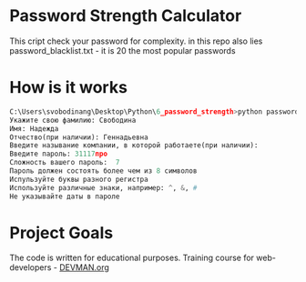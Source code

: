 # Password Strength Calculator

This cript check your password for complexity.
in this repo also lies password_blacklist.txt - it is 20 the most popular passwords

# How is it works

```python
C:\Users\svobodinang\Desktop\Python\6_password_strength>python password_strength.py
Укажите свою фамилию: Свободина
Имя: Надежда
Отчество(при наличии): Геннадьевна
Введите называние компании, в которой работаете(при наличии):
Введите пароль: 31117про
Сложность вашего пароль:  7
Пароль должен состоять более чем из 8 символов
Испульзуйте буквы разного регистра
Используйте различные знаки, например: ^, &, #
Не указывайте даты в пароле
```

# Project Goals

The code is written for educational purposes. Training course for web-developers - [DEVMAN.org](https://devman.org)
